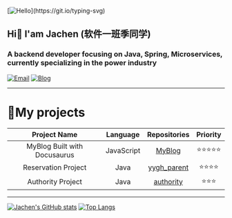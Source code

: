 [![Hello](https://readme-typing-svg.demolab.com?font=Fira+Code&size=30&duration=2000&pause=1000&color=B6C5DF&center=true&vCenter=true&width=200&lines=Hello!;%E4%BD%A0%E5%A5%BD%EF%BC%81;Bonjour!;%D0%9F%D1%80%D0%B8%D0%B2%D0%B5%D1%82!;Saluton!;Hallo!;%D9%85%D8%B1%D8%AD%D8%A8%D9%8B%D8%A7!;Hola!;%E3%81%93%E3%82%93%E3%81%AB%E3%81%A1%E3%81%AF!;Salve!;Ol%C3%A1!;%C2%A1Hola!;%E0%B8%AA%E0%B8%A7%E0%B8%B1%E0%B8%AA%E0%B8%94%E0%B8%B5!;Haigh!)](https://git.io/typing-svg)

## Hi👋 I'am Jachen (软件一班季同学)
### A backend developer focusing on Java, Spring, Microservices, currently specializing in the power industry  

[![Email](https://img.shields.io/badge/Email-chenja630@gmail.com-0078D4?style=flat-square&logo=Microsoft%20Outlook)](mailto:chenja630@gmail.com)    [![Blog](https://img.shields.io/badge/Blog-blog.jiguanchen.space-0E83CD?style=flat-square&logo=Docusaurus)](https://blog.jiguanchen.space)  


***

# 🎇My projects
| Project Name | Language | Repositories | Priority |
|:------------:|:--------:|:------------:|:--------:|
| MyBlog Built with Docusaurus | JavaScript | [MyBlog](https://github.com/Jachen99/Jachen99.github.io) | ⭐⭐⭐⭐⭐ |
| Reservation Project | Java | [yygh_parent](https://github.com/Jachen99/yygh_parent) | ⭐⭐⭐⭐ |
| Authority Project | Java | [authority](https://github.com/Jachen99/authority) | ⭐⭐⭐ |

***

[![Jachen's GitHub stats](https://github-readme-stats.vercel.app/api?username=Jachen99&show_icons=true&theme=dark#gh-dark-mode-only)](https://github.com/anuraghazra/github-readme-stats#gh-dark-mode-only)
[![Top Langs](https://github-readme-stats.vercel.app/api/top-langs/?username=Jachen99&layout=compact&theme=dark)](https://github.com/anuraghazra/github-readme-stats)


